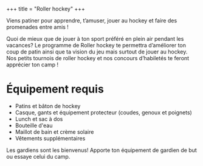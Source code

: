 +++
title = "Roller hockey"
+++

Viens patiner pour apprendre, t’amuser, jouer au hockey et faire des promenades entre amis !

Quoi de mieux que de jouer à ton sport préféré en plein air pendant les vacances? Le programme de Roller hockey te permettra d’améliorer ton coup de patin ainsi que ta vision du jeu mais surtout de jouer au hockey. Nos petits tournois de roller hockey et nos concours d’habiletés te feront apprécier ton camp !

# Équipement requis
- Patins et bâton de hockey
- Casque, gants et équipement protecteur (coudes, genoux et poignets)
- Lunch et sac à dos
- Bouteille d'eau
- Maillot de bain et crème solaire
- Vêtements supplémentaires

Les gardiens sont les bienvenus! Apporte ton équipement de gardien de but ou essaye celui du camp.
